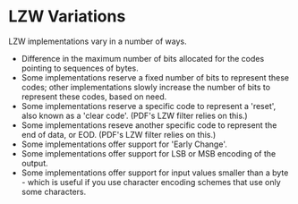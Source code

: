 # LZW Variations

LZW implementations vary in a number of ways. 

* Difference in the maximum number of bits allocated for the codes pointing to sequences of bytes.
* Some implementations reserve a fixed number of bits to represent these codes; other implementations slowly increase the number of bits to represent these codes, based on need.
* Some implementations reserve a specific code to represent a 'reset', also known as a 'clear code'. (PDF's LZW filter relies on this.)
* Some implementations reseve another specific code to represent the end of data, or EOD. (PDF's LZW filter relies on this.) 
* Some implementations offer support for 'Early Change'.
* Some implementations offer support for LSB or MSB encoding of the output.
* Some implementations offer support for input values smaller than a byte - which is useful if you use character encoding schemes that use only some characters.
